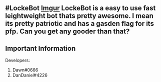 #LockeBot
 [Imgur](https://i.imgur.com/Hp3i1b6.png)
  LockeBot is a easy to use fast leightweight bot thats pretty awesome. I mean its pretty patriotic and has a gasden flag for its pfp. Can you get any gooder than that?
  ---
  ## Important Information
  Developers:
  1. Dawn#0666
  2. DanDaniel#4226 